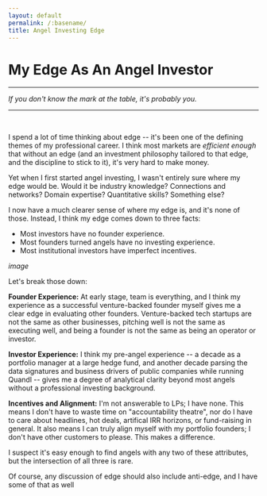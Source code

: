 ```yaml
---
layout: default
permalink: /:basename/
title: Angel Investing Edge
---
```


# My Edge As An Angel Investor

----
*If you don't know the mark at the table, it's probably you.*

----

<br/>

I spend a lot of time thinking about edge -- it's been one of the defining themes of my professional career.  I think most markets are *efficient enough* that without an edge (and an investment philosophy tailored to that edge, and the discipline to stick to it), it's very hard to make money.

Yet when I first started angel investing, I wasn't entirely sure where my edge would be.  Would it be industry knowledge?  Connections and networks?  Domain expertise?  Quantitative skills?  Something else?

I now have a much clearer sense of where my edge is, and it's none of those.  Instead, I think my edge comes down to three facts:  

* Most investors have no founder experience.
* Most founders turned angels have no investing experience.
* Most institutional investors have imperfect incentives.

*image*

Let's break those down:

**Founder Experience:** At early stage, team is everything, and I think my experience as a successful venture-backed founder myself gives me a clear edge in evaluating other founders.  Venture-backed tech startups are not the same as other businesses, pitching well is not the same as executing well, and being a founder is not the same as being an operator or investor.  

**Investor Experience:** I think my pre-angel experience -- a decade as a portfolio manager at a large hedge fund, and another decade parsing the data signatures and business drivers of public companies while running Quandl -- gives me a degree of analytical clarity beyond most angels without a professional investing background.  

**Incentives and Alignment:** I'm not answerable to LPs; I have none.  This means I don't have to waste time on "accountability theatre", nor do I have to care about headlines, hot deals, artifical IRR horizons, or fund-raising in general.  It also means I can truly align myself with my portfolio founders; I don't have other customers to please.  This makes a difference. 

I suspect it's easy enough to find angels with any two of these attributes, but the intersection of all three is rare.

Of course, any discussion of edge should also include anti-edge, and I have some of that as well

<br/>
<br/>